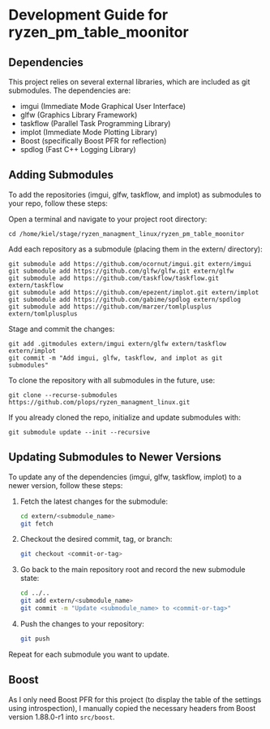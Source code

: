 # Development Guide for ryzen_pm_table_moonitor

## Dependencies

This project relies on several external libraries, which are included as git submodules. The dependencies are:

- imgui (Immediate Mode Graphical User Interface)
- glfw (Graphics Library Framework)
- taskflow (Parallel Task Programming Library)
- implot (Immediate Mode Plotting Library)
- Boost (specifically Boost PFR for reflection)
- spdlog (Fast C++ Logging Library)


## Adding Submodules

To add the repositories (imgui, glfw, taskflow, and implot) as submodules to your repo, follow these steps:

Open a terminal and navigate to your project root directory:

```
cd /home/kiel/stage/ryzen_managment_linux/ryzen_pm_table_moonitor
```

Add each repository as a submodule (placing them in the extern/ directory):

```
git submodule add https://github.com/ocornut/imgui.git extern/imgui
git submodule add https://github.com/glfw/glfw.git extern/glfw
git submodule add https://github.com/taskflow/taskflow.git extern/taskflow
git submodule add https://github.com/epezent/implot.git extern/implot
git submodule add https://github.com/gabime/spdlog extern/spdlog
git submodule add https://github.com/marzer/tomlplusplus extern/tomlplusplus
```

Stage and commit the changes:

```
git add .gitmodules extern/imgui extern/glfw extern/taskflow extern/implot
git commit -m "Add imgui, glfw, taskflow, and implot as git submodules"
```


To clone the repository with all submodules in the future, use:

```
git clone --recurse-submodules https://github.com/plops/ryzen_managment_linux.git
```

If you already cloned the repo, initialize and update submodules with:

```
git submodule update --init --recursive
```


## Updating Submodules to Newer Versions

To update any of the dependencies (imgui, glfw, taskflow, implot) to a newer version, follow these steps:

1. Fetch the latest changes for the submodule:
   ```sh
   cd extern/<submodule_name>
   git fetch
   ```

2. Checkout the desired commit, tag, or branch:
   ```sh
   git checkout <commit-or-tag>
   ```

3. Go back to the main repository root and record the new submodule state:
   ```sh
   cd ../..
   git add extern/<submodule_name>
   git commit -m "Update <submodule_name> to <commit-or-tag>"
   ```

4. Push the changes to your repository:
   ```sh
   git push
   ```

Repeat for each submodule you want to update.


## Boost

As I only need Boost PFR for this project (to display the table of the settings using introspection), I manually copied the necessary headers from Boost version 1.88.0-r1 into `src/boost`.

